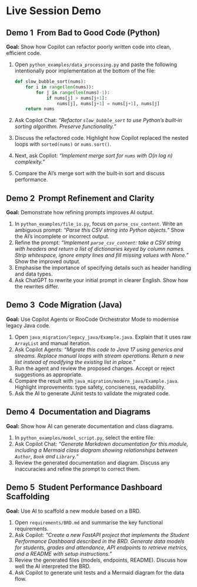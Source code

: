 # Live Session Demo

## Demo 1  From Bad to Good Code (Python)

**Goal:** Show how Copilot can refactor poorly written code into clean, efficient code.

1. Open `python_examples/data_processing.py` and paste the following intentionally poor implementation at the bottom of the file:

    ```python
    def slow_bubble_sort(nums):
        for i in range(len(nums)):
            for j in range(len(nums)-1):
                if nums[j] > nums[j+1]:
                    nums[j], nums[j+1] = nums[j+1], nums[j]
        return nums
    ```

2. Ask Copilot Chat: *“Refactor `slow_bubble_sort` to use Python’s built‑in sorting algorithm.  Preserve functionality.”*
3. Discuss the refactored code.  Highlight how Copilot replaced the nested loops with `sorted(nums)` or `nums.sort()`.
4. Next, ask Copilot: *“Implement merge sort for `nums` with O(n log n) complexity.”*
5. Compare the AI’s merge sort with the built‑in sort and discuss performance.

## Demo 2  Prompt Refinement and Clarity

**Goal:** Demonstrate how refining prompts improves AI output.

1. In `python_examples/file_io.py`, focus on `parse_csv_content`.  Write an ambiguous prompt: *“Parse this CSV string into Python objects.”*  Show the AI’s incomplete or incorrect output.
2. Refine the prompt: *“Implement `parse_csv_content`: take a CSV string with headers and return a list of dictionaries keyed by column names.  Strip whitespace, ignore empty lines and fill missing values with None.”*  Show the improved output.
3. Emphasise the importance of specifying details such as header handling and data types.
4. Ask ChatGPT to rewrite your initial prompt in clearer English.  Show how the rewrites differ.

## Demo 3  Code Migration (Java)

**Goal:** Use Copilot Agents or RooCode Orchestrator Mode to modernise legacy Java code.

1. Open `java_migration/legacy_java/Example.java`.  Explain that it uses raw `ArrayList` and manual iteration.
2. Ask Copilot Agents: *“Migrate this code to Java 17 using generics and streams.  Replace manual loops with stream operations.  Return a new list instead of modifying the existing list in place.”*
3. Run the agent and review the proposed changes.  Accept or reject suggestions as appropriate.
4. Compare the result with `java_migration/modern_java/Example.java`.  Highlight improvements: type safety, conciseness, readability.
5. Ask the AI to generate JUnit tests to validate the migrated code.

## Demo 4  Documentation and Diagrams

**Goal:** Show how AI can generate documentation and class diagrams.

1. In `python_examples/model_script.py`, select the entire file.
2. Ask Copilot Chat: *“Generate Markdown documentation for this module, including a Mermaid class diagram showing relationships between `Author`, `Book` and `Library`.”*
3. Review the generated documentation and diagram.  Discuss any inaccuracies and refine the prompt to correct them.

## Demo 5  Student Performance Dashboard Scaffolding

**Goal:** Use AI to scaffold a new module based on a BRD.

1. Open `requirements/BRD.md` and summarise the key functional requirements.
2. Ask Copilot: *“Create a new FastAPI project that implements the Student Performance Dashboard described in the BRD.  Generate data models for students, grades and attendance, API endpoints to retrieve metrics, and a README with setup instructions.”*
3. Review the generated files (models, endpoints, README).  Discuss how well the AI interpreted the BRD.
4. Ask Copilot to generate unit tests and a Mermaid diagram for the data flow.

